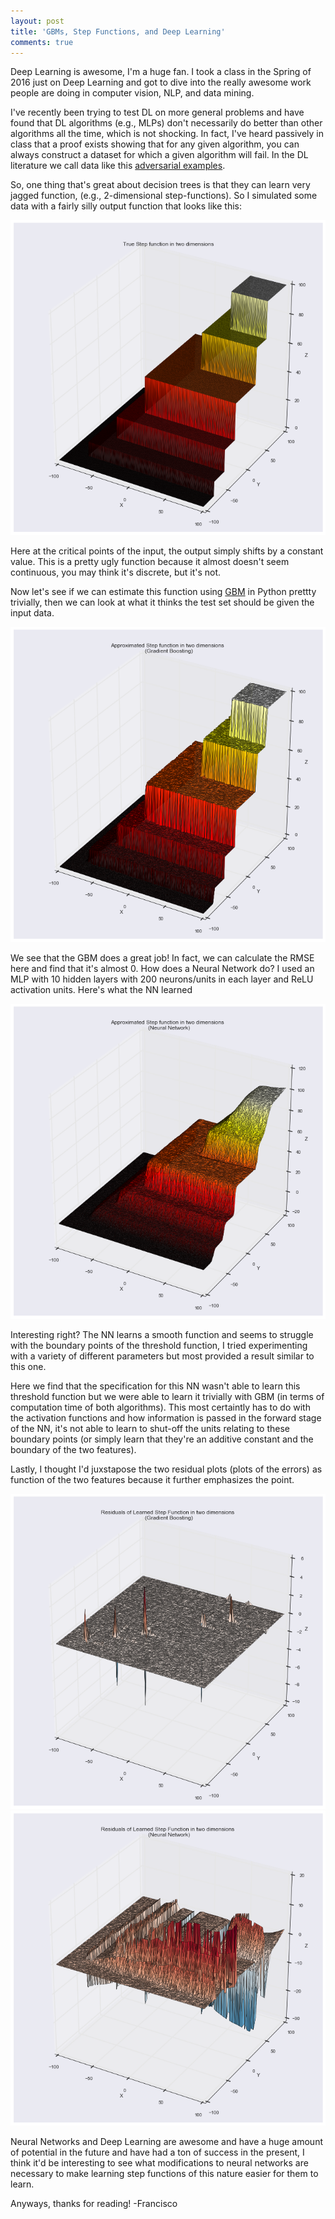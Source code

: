 ```yaml
---
layout: post
title: 'GBMs, Step Functions, and Deep Learning'
comments: true
---
```


Deep Learning is awesome, I'm a huge fan. I took a class in the Spring of 2016 just on Deep Learning and got to dive into the really awesome work people are doing in computer vision, NLP, and data mining.

I've recently been trying to test DL on more general problems and have found that DL algorithms (e.g., MLPs) don't necessarily do better than other algorithms all the time, which is not shocking. In fact, I've heard passively in class that a proof exists showing that for any given algorithm, you can always construct a dataset for which a given algorithm will fail. In the DL literature we call data like this [adversarial examples](https://arxiv.org/pdf/1412.6572.pdf). 

So, one thing that's great about decision trees is that they can learn very jagged function, (e.g., 2-dimensional step-functions). So I simulated some data with a fairly silly output function that looks like this:

![A look at the true function](/assets/images/stepfunction_true.png)

Here at the critical points of the input, the output simply shifts by a constant value. This is a pretty ugly function because it almost doesn't seem continuous, you may think it's discrete, but it's not. 

Now let's see if we can estimate this function using [GBM](http://scikit-learn.org/stable/modules/generated/sklearn.ensemble.GradientBoostingClassifier.html) in Python prettty trivially, then we can look at what it thinks the test set should be given the input data.

![Gradient Boosting Machine's Estimation of the Function](/assets/images/stepfunction_gbm.png)

We see that the GBM does a great job! In fact, we can calculate the RMSE here and find that it's almost 0. How does a Neural Network do? I used an MLP with 10 hidden layers with 200 neurons/units in each layer and ReLU activation units. Here's what the NN learned

![Nueral Network's Estimation of the Function](/assets/images/stepfunction_nns.png)

Interesting right? The NN learns a smooth function and seems to struggle with the boundary points of the threshold function, I tried experimenting with a variety of different parameters but most provided a result similar to this one. 

Here we find that the specification for this NN wasn't able to learn this threshold function but we were able to learn it trivially with GBM (in terms of computation time of both algorithms). This most certaintly has to do with the activation functions and how information is passed in the forward stage of the NN, it's not able to learn to shut-off the units relating to these boundary points (or simply learn that they're an additive constant and the boundary of the two features).

Lastly, I thought I'd juxstapose the two residual plots (plots of the errors) as function of the two features because it further emphasizes the point. 


![Residuals from a GBM](/assets/images/stepfunction_gbm_res.png)
![Residuals from a NN](/assets/images/stepfunction_nns_res.png)


Neural Networks and Deep Learning are awesome and have a huge amount of potential in the future and have had a ton of success in the present, I think it'd be interesting to see what modifications to neural networks are necessary to make learning step functions of this nature easier for them to learn.

Anyways, thanks for reading!
-Francisco
